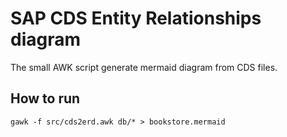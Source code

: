 # SAP CDS Entity Relationships diagram 

The small AWK script generate mermaid diagram from CDS files. 

## How to run

```shell
gawk -f src/cds2erd.awk db/* > bookstore.mermaid
```
